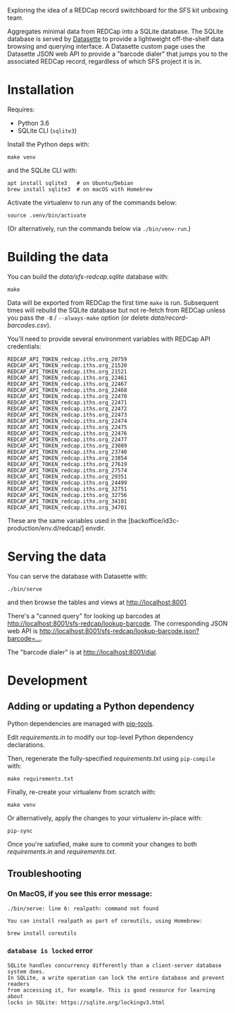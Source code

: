 Exploring the idea of a REDCap record switchboard for the SFS kit unboxing
team.

Aggregates minimal data from REDCap into a SQLite database.  The SQLite
database is served by [Datasette](https://datasette.readthedocs.io) to provide
a lightweight off-the-shelf data browsing and querying interface.  A Datasette
custom page uses the Datasette JSON web API to provide a "barcode dialer" that
jumps you to the associated REDCap record, regardless of which SFS project it
is in.


# Installation

Requires:

* Python 3.6
* SQLite CLI (`sqlite3`)

Install the Python deps with:

    make venv

and the SQLite CLI with:

    apt install sqlite3   # on Ubuntu/Debian
    brew install sqlite3  # on macOS with Homebrew

Activate the virtualenv to run any of the commands below:

    source .venv/bin/activate

(Or alternatively, run the commands below via `./bin/venv-run`.)


# Building the data

You can build the _data/sfs-redcap.sqlite_ database with:

    make

Data will be exported from REDCap the first time `make` is run.  Subsequent
times will rebuild the SQLite database but not re-fetch from REDCap unless you
pass the `-B` / `--always-make` option (or delete
_data/record-barcodes.csv_).

You'll need to provide several environment variables with REDCap API
credentials:

    REDCAP_API_TOKEN_redcap.iths.org_20759
    REDCAP_API_TOKEN_redcap.iths.org_21520
    REDCAP_API_TOKEN_redcap.iths.org_21521
    REDCAP_API_TOKEN_redcap.iths.org_22461
    REDCAP_API_TOKEN_redcap.iths.org_22467
    REDCAP_API_TOKEN_redcap.iths.org_22468
    REDCAP_API_TOKEN_redcap.iths.org_22470
    REDCAP_API_TOKEN_redcap.iths.org_22471
    REDCAP_API_TOKEN_redcap.iths.org_22472
    REDCAP_API_TOKEN_redcap.iths.org_22473
    REDCAP_API_TOKEN_redcap.iths.org_22474
    REDCAP_API_TOKEN_redcap.iths.org_22475
    REDCAP_API_TOKEN_redcap.iths.org_22476
    REDCAP_API_TOKEN_redcap.iths.org_22477
    REDCAP_API_TOKEN_redcap.iths.org_23089
    REDCAP_API_TOKEN_redcap.iths.org_23740
    REDCAP_API_TOKEN_redcap.iths.org_23854
    REDCAP_API_TOKEN_redcap.iths.org_27619
    REDCAP_API_TOKEN_redcap.iths.org_27574
    REDCAP_API_TOKEN_redcap.iths.org_29351
    REDCAP_API_TOKEN_redcap.iths.org_24499
    REDCAP_API_TOKEN_redcap.iths.org_32751
    REDCAP_API_TOKEN_redcap.iths.org_32756
    REDCAP_API_TOKEN_redcap.iths.org_34101
    REDCAP_API_TOKEN_redcap.iths.org_34701

These are the same variables used in the [backoffice/id3c-production/env.d/redcap/] envdir.


# Serving the data

You can serve the database with Datasette with:

    ./bin/serve

and then browse the tables and views at <http://localhost:8001>.

There's a "canned query" for looking up barcodes at
<http://localhost:8001/sfs-redcap/lookup-barcode>.  The corresponding JSON web
API is <http://localhost:8001/sfs-redcap/lookup-barcode.json?barcode=…>.

The "barcode dialer" is at <http://localhost:8001/dial>.


# Development

## Adding or updating a Python dependency

Python dependencies are managed with
[pip-tools](https://github.com/jazzband/pip-tools).

Edit _requirements.in_ to modify our top-level Python dependency declarations.

Then, regenerate the fully-specified _requirements.txt_ using `pip-compile` with:

    make requirements.txt

Finally, re-create your virtualenv from scratch with:

    make venv

Or alternatively, apply the changes to your virtualenv in-place with:

    pip-sync

Once you're satisfied, make sure to commit your changes to both
_requirements.in_ and _requirements.txt_.


## Troubleshooting

### On MacOS, if you see this error message:

    ./bin/serve: line 6: realpath: command not found

    You can install realpath as part of coreutils, using Homebrew:

    brew install coreutils

### `database is locked` error
    SQLite handles concurrency differently than a client-server database system does.
    In SQLite, a write operation can lock the entire database and prevent readers
    from accessing it, for example. This is good resource for learning about
    locks in SQLite: https://sqlite.org/lockingv3.html


[backoffice/id3c-production/env.d/redcap-scan/]: https://github.com/seattleflu/backoffice/tree/master/id3c-production/env.d/redcap-scan/
[backoffice/id3c-production/env.d/redcap-sfs]: https://github.com/seattleflu/backoffice/tree/master/id3c-production/env.d/redcap-sfs
